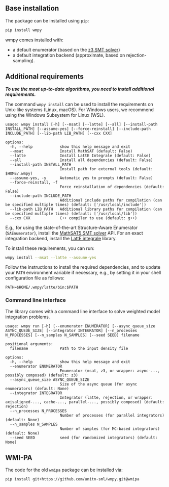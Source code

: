 ## Base installation

The package can be installed using `pip`:

```bash
pip install wmpy
```

wmpy comes installed with:

- a default enumerator (based on the [z3 SMT solver](https://github.com/Z3Prover/z3))
- a default integration backend (approximate, based on rejection-sampling).

## Additional requirements

**_To use the most up-to-date algorithms, you need to install additional requirements._**

The command `wmpy install` can be used to install the requirements on Unix-like systems (Linux,
macOS). For Windows users, we recommend using the Windows Subsystem for Linux (WSL).

```
usage: wmpy install [-h] [--msat] [--latte] [--all] [--install-path INSTALL_PATH] [--assume-yes] [--force-reinstall] [--include-path INCLUDE_PATH] [--lib-path LIB_PATH] [--cxx CXX]

options:
  -h, --help            show this help message and exit
  --msat                Install MathSAT (default: False)
  --latte               Install LattE Integrale (default: False)
  --all                 Install all dependencies (default: False)
  --install-path INSTALL_PATH
                        Install path for external tools (default: $HOME/.wmpy)
  --assume-yes, -y      Automatic yes to prompts (default: False)
  --force-reinstall, -f
                        Force reinstallation of dependencies (default: False)
  --include-path INCLUDE_PATH
                        Additional include paths for compilation (can be specified multiple times) (default: ['/usr/local/include'])
  --lib-path LIB_PATH   Additional library paths for compilation (can be specified multiple times) (default: ['/usr/local/lib'])
  --cxx CXX             C++ compiler to use (default: g++)
```

E.g., for using the state-of-the-art Structure-Aware Enumerator (`SAEnumerator`), install
the [MathSAT5 SMT solver](https://mathsat.fbk.eu/) API.
For an exact integration backend, install the [LattE integrale](https://github.com/latte-int/latte/) library.

To install these requirements, you can run:

```bash
wmpy install --msat --latte --assume-yes
````

Follow the instructions to install the required dependencies, and
to update your `PATH` environment variable if necessary, e.g., by setting it in your shell configuration file as
follows:

```
PATH=$HOME/.wmpy/latte/bin:$PATH
```

### Command line interface

The library comes with a command line interface to solve weighted model integration problems.

```
usage: wmpy run [-h] [--enumerator ENUMERATOR] [--async_queue_size ASYNC_QUEUE_SIZE] [--integrator INTEGRATOR] [--n_processes N_PROCESSES] [--n_samples N_SAMPLES] [--seed SEED] filename

positional arguments:
  filename              Path to the input density file

options:
  -h, --help            show this help message and exit
  --enumerator ENUMERATOR
                        Enumerator (msat, z3, or wrapper: async-..., possibly composed) (default: z3)
  --async_queue_size ASYNC_QUEUE_SIZE
                        Size of the async queue (for async enumerators) (default: None)
  --integrator INTEGRATOR
                        Integrator (latte, rejection, or wrapper: axisaligned-..., cache-..., parallel-..., possibly composed) (default: rejection)
  --n_processes N_PROCESSES
                        Number of processes (for parallel integrators) (default: None)
  --n_samples N_SAMPLES
                        Number of samples (for MC-based integrators) (default: None)
  --seed SEED           seed (for randomized integrators) (default: None)
```

## WMI-PA

The code for the old `wmipa` package can be installed via:

```bash
pip install git+https://github.com/unitn-sml/wmpy.git@wmipa
```

